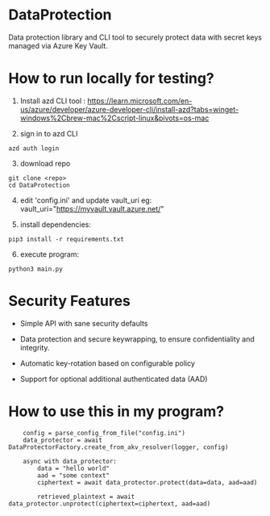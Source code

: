 # DataProtection
Data protection library and CLI tool to securely protect data with secret keys managed via Azure Key Vault.

# How to run locally for testing?

1. Install azd CLI tool : https://learn.microsoft.com/en-us/azure/developer/azure-developer-cli/install-azd?tabs=winget-windows%2Cbrew-mac%2Cscript-linux&pivots=os-mac

2. sign in to azd CLI

```console
azd auth login
```

3. download repo

```console
git clone <repo>
cd DataProtection
```

4. edit 'config.ini' and update vault_uri eg: vault_uri="https://myvault.vault.azure.net/"

5. install dependencies:  

```console
pip3 install -r requirements.txt
```

6. execute program: 

```console
python3 main.py
```

# Security Features 

* Simple API with sane security defaults

* Data protection and secure keywrapping, to ensure confidentiality and integrity.

* Automatic key-rotation based on configurable policy

* Support for optional additional authenticated data (AAD)

# How to use this in my program?

```
    config = parse_config_from_file("config.ini")
    data_protector = await DataProtectorFactory.create_from_akv_resolver(logger, config)

    async with data_protector:
        data = "hello world"
        aad = "some context"
        ciphertext = await data_protector.protect(data=data, aad=aad)

        retrieved_plaintext = await data_protector.unprotect(ciphertext=ciphertext, aad=aad)

```



